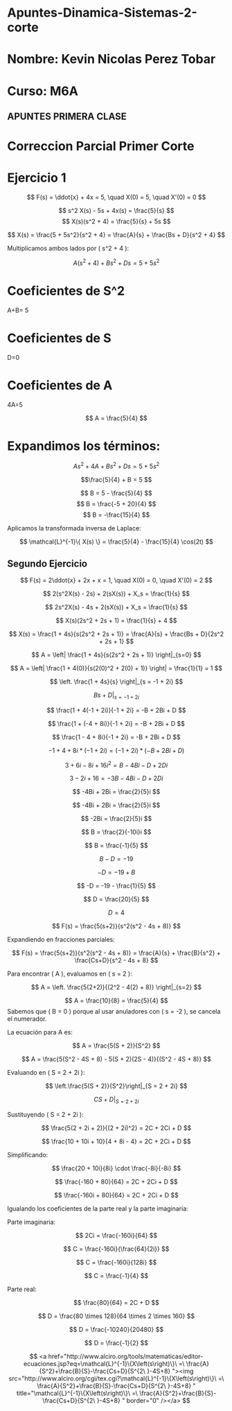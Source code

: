 # Apuntes-Dinamica-Sistemas-2-corte
# Nombre: Kevin Nicolas Perez Tobar
# Curso: M6A 
## APUNTES PRIMERA CLASE 
>>
# Correccion Parcial Primer Corte
# Ejercicio 1 
>>
$$
F(s) = \ddot{x} + 4x = 5, \quad X(0) = 5, \quad X'(0) = 0
$$
>>
$$
s^2 X(s) - 5s + 4x(s) = \frac{5}{s}
$$
$$
X(s)(s^2 + 4) = \frac{5}{s} + 5s
$$
>>
$$ X(s) = \frac{5 + 5s^2}{s^2 + 4} = \frac{A}{s} + \frac{Bs + D}{s^2 + 4} $$

Multiplicamos ambos lados por \( s^2 + 4 \):

$$ A(s^2 + 4) + Bs^2 + Ds = 5 + 5s^2 $$
>>
# Coeficientes de S^2
A+B= 5
# Coeficientes de S
D=0
# Coeficientes  de  A
4A=5
>>
$$ A = \frac{5}{4} $$
>>
# Expandimos los términos:
>>
$$ As^2 + 4A + Bs^2 + Ds = 5 + 5s^2 $$
>>

$$\frac{5}{4} + B = 5 $$

$$ B = 5 - \frac{5}{4} $$
$$ B = \frac{-5 + 20}{4} $$
$$ B = -\frac{15}{4} $$
>>
Aplicamos la transformada inversa de Laplace:
>>
$$ \mathcal{L}^{-1}\{ X(s) \} = \frac{5}{4} - \frac{15}{4} \cos(2t) $$
>>
## Segundo Ejercicio
>>
$$
F(s) = 2\ddot{x} + 2x + x = 1, \quad X(0) = 0, \quad X'(0) = 2
$$

$$
2(s^2X(s) - 2s) + 2(sX(s)) + X_s = \frac{1}{s}
$$

$$
2s^2X(s) - 4s + 2(sX(s)) + X_s = \frac{1}{s}
$$

$$
X(s)(2s^2 + 2s + 1) = \frac{1}{s} + 4
$$

$$
X(s) = \frac{1 + 4s}{s(2s^2 + 2s + 1)} = \frac{A}{s} + \frac{Bs + D}{2s^2 + 2s + 1}
$$

$$
A = \left| \frac{1 + 4s}{s(2s^2 + 2s + 1)} \right|_{s=0}
$$
>>
$$
A = \left| \frac{1 + 4(0)}{s(2(0)^2 + 2(0) + 1)} \right| = \frac{1}{1} = 1
$$

$$
\left. \frac{1 + 4s}{s} \right|_{s = -1 + 2i}
$$

$$
\left. Bs + D \right|_{s = -1 + 2i}
$$

$$
\frac{1 + 4(-1 + 2i)}{-1 + 2i} = -B + 2Bi + D
$$

$$
\frac{1 + (-4 + 8i)}{-1 + 2i} = -B + 2Bi + D
$$

$$
\frac{1 - 4 + 8i}{-1 + 2i} = -B + 2Bi + D
$$

$$
-1 + 4 + 8i \ast (-1 + 2i) = (-1 + 2i) \ast (-B + 2Bi + D)
$$

$$
3 + 6i - 8i + 16i^2 = B - 4Bi - D + 2Di
$$

$$
3 - 2i + 16 = -3B - 4Bi - D + 2Di
$$

$$
-4Bi + 2Bi = \frac{2}{5}i
$$

$$
-4Bi + 2Bi = \frac{2}{5}i
$$

$$
-2Bi = \frac{2}{5}i
$$

$$
B = \frac{2}{-10i}i
$$

$$
B = \frac{-1}{5}
$$

$$
B - D = -19
$$

$$
-D = -19 + B
$$

$$
-D = -19 - \frac{1}{5}
$$

$$
D = \frac{20}{5}
$$

$$
D = 4
$$
>>
$$
F(s) = \frac{5(s+2)}{s^2(s^2 - 4s + 8)}
$$

Expandiendo en fracciones parciales:

$$
F(s) = \frac{5(s+2)}{s^2(s^2 - 4s + 8)} = \frac{A}{s} + \frac{B}{s^2} + \frac{Cs+D}{s^2 - 4s + 8}
$$

Para encontrar \( A \), evaluamos en \( s = 2 \):

$$
A = \left. \frac{5(2+2)}{(2^2 - 4(2) + 8)} \right|_{s=2}
$$

$$
A = \frac{10}{8} = \frac{5}{4}
$$
Sabemos que \( B = 0 \) porque al usar anuladores con \( s = -2 \), se cancela el numerador.

La ecuación para A es:

$$
A = \frac{5(S + 2)}{S^2}
$$

$$
A = \frac{5(S^2 - 4S + 8) - 5(S + 2)(2S - 4)}{(S^2 - 4S + 8)}
$$

Evaluando en \( S = 2 + 2i \):

$$
\left.\frac{5(S + 2)}{S^2}\right|_{S = 2 + 2i}
$$

$$
\left.CS + D\right|_{S = 2 + 2i}
$$

Sustituyendo \( S = 2 + 2i \):

$$
\frac{5(2 + 2i + 2)}{(2 + 2i)^2} = 2C + 2Ci + D
$$

$$
\frac{10 + 10i + 10}{4 + 8i - 4} = 2C + 2Ci + D
$$

Simplificando:

$$
\frac{20 + 10i}{8i} \cdot \frac{-8i}{-8i}
$$

$$
\frac{-160 + 80}{64} = 2C + 2Ci + D
$$

$$
\frac{-160i + 80}{64} = 2C + 2Ci + D
$$

Igualando los coeficientes de la parte real y la parte imaginaria:

Parte imaginaria:

$$
2Ci = \frac{-160i}{64}
$$

$$
C = \frac{-160i}{\frac{64}{2i}}
$$

$$
C = \frac{-160i}{128i}
$$

$$
C = \frac{-1}{4}
$$

Parte real:

$$
\frac{80}{64} = 2C + D
$$

$$
D = \frac{80 \times 128}{64 \times 2 \times 160}
$$

$$
D = \frac{-10240}{20480}
$$

$$
D = \frac{-1}{2}
$$

$$
<a href="http://www.alciro.org/tools/matematicas/editor-ecuaciones.jsp?eq=\mathcal{L}^{-1}\{X\left(s\right)\}\ =\ \frac{A}{S^2}+\frac{B}{S}-\frac{Cs+D}{S^{2\ }-4S+8}
"><img src="http://www.alciro.org/cgi/tex.cgi?\mathcal{L}^{-1}\{X\left(s\right)\}\ =\ \frac{A}{S^2}+\frac{B}{S}-\frac{Cs+D}{S^{2\ }-4S+8}
" title="\mathcal{L}^{-1}\{X\left(s\right)\}\ =\ \frac{A}{S^2}+\frac{B}{S}-\frac{Cs+D}{S^{2\ }-4S+8}
" border="0" /></a>
$$




